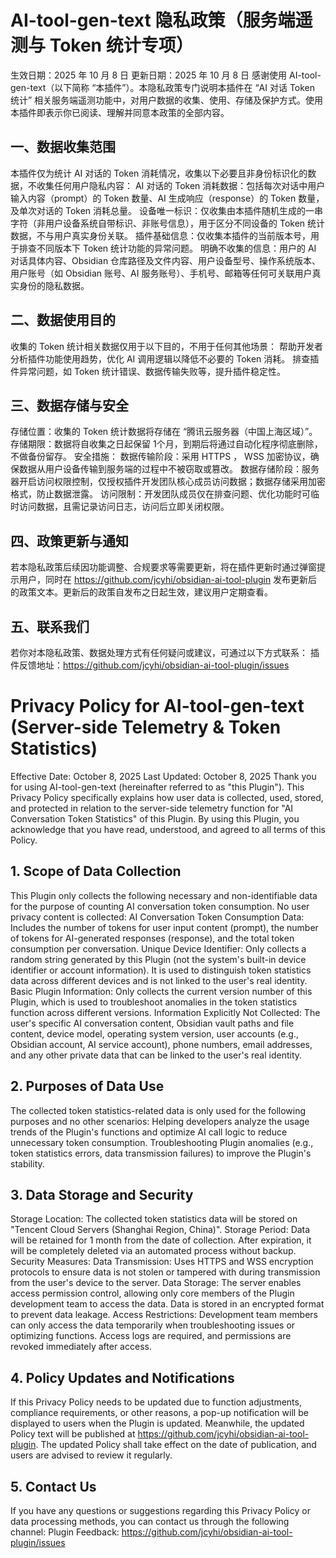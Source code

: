 # AI-tool-gen-text 隐私政策（服务端遥测与 Token 统计专项）
生效日期：2025 年 10 月 8 日 更新日期：2025 年 10 月 8 日
感谢使用 AI-tool-gen-text（以下简称 “本插件”）。本隐私政策专门说明本插件在 “AI 对话 Token 统计” 相关服务端遥测功能中，对用户数据的收集、使用、存储及保护方式。使用本插件即表示你已阅读、理解并同意本政策的全部内容。
## 一、数据收集范围
本插件仅为统计 AI 对话的 Token 消耗情况，收集以下必要且非身份标识化的数据，不收集任何用户隐私内容：
AI 对话的 Token 消耗数据：包括每次对话中用户输入内容（prompt）的 Token 数量、AI 生成响应（response）的 Token 数量，及单次对话的 Token 消耗总量。
设备唯一标识：仅收集由本插件随机生成的一串字符（非用户设备系统自带标识、非账号信息），用于区分不同设备的 Token 统计数据，不与用户真实身份关联。
插件基础信息：仅收集本插件的当前版本号，用于排查不同版本下 Token 统计功能的异常问题。
明确不收集的信息：用户的 AI 对话具体内容、Obsidian 仓库路径及文件内容、用户设备型号、操作系统版本、用户账号（如 Obsidian 账号、AI 服务账号）、手机号、邮箱等任何可关联用户真实身份的隐私数据。
## 二、数据使用目的
收集的 Token 统计相关数据仅用于以下目的，不用于任何其他场景：
帮助开发者分析插件功能使用趋势，优化 AI 调用逻辑以降低不必要的 Token 消耗。
排查插件异常问题，如 Token 统计错误、数据传输失败等，提升插件稳定性。
## 三、数据存储与安全
存储位置：收集的 Token 统计数据将存储在 “腾讯云服务器（中国上海区域）”。
存储期限：数据将自收集之日起保留 1个月，到期后将通过自动化程序彻底删除，不做备份留存。
安全措施：
数据传输阶段：采用 HTTPS ， WSS 加密协议，确保数据从用户设备传输到服务端的过程中不被窃取或篡改。
数据存储阶段：服务器开启访问权限控制，仅授权插件开发团队核心成员访问数据；数据存储采用加密格式，防止数据泄露。
访问限制：开发团队成员仅在排查问题、优化功能时可临时访问数据，且需记录访问日志，访问后立即关闭权限。
## 四、政策更新与通知
若本隐私政策后续因功能调整、合规要求等需要更新，将在插件更新时通过弹窗提示用户，同时在 https://github.com/jcyhi/obsidian-ai-tool-plugin 发布更新后的政策文本。更新后的政策自发布之日起生效，建议用户定期查看。
## 五、联系我们
若你对本隐私政策、数据处理方式有任何疑问或建议，可通过以下方式联系：
插件反馈地址：https://github.com/jcyhi/obsidian-ai-tool-plugin/issues

# Privacy Policy for AI-tool-gen-text (Server-side Telemetry & Token Statistics)
Effective Date: October 8, 2025 Last Updated: October 8, 2025
Thank you for using AI-tool-gen-text (hereinafter referred to as "this Plugin"). This Privacy Policy specifically explains how user data is collected, used, stored, and protected in relation to the server-side telemetry function for "AI Conversation Token Statistics" of this Plugin. By using this Plugin, you acknowledge that you have read, understood, and agreed to all terms of this Policy.
## 1. Scope of Data Collection
   This Plugin only collects the following necessary and non-identifiable data for the purpose of counting AI conversation token consumption. No user privacy content is collected:
   AI Conversation Token Consumption Data: Includes the number of tokens for user input content (prompt), the number of tokens for AI-generated responses (response), and the total token consumption per conversation.
   Unique Device Identifier: Only collects a random string generated by this Plugin (not the system's built-in device identifier or account information). It is used to distinguish token statistics data across different devices and is not linked to the user's real identity.
   Basic Plugin Information: Only collects the current version number of this Plugin, which is used to troubleshoot anomalies in the token statistics function across different versions.
   Information Explicitly Not Collected: The user's specific AI conversation content, Obsidian vault paths and file content, device model, operating system version, user accounts (e.g., Obsidian account, AI service account), phone numbers, email addresses, and any other private data that can be linked to the user's real identity.
## 2. Purposes of Data Use
   The collected token statistics-related data is only used for the following purposes and no other scenarios:
   Helping developers analyze the usage trends of the Plugin's functions and optimize AI call logic to reduce unnecessary token consumption.
   Troubleshooting Plugin anomalies (e.g., token statistics errors, data transmission failures) to improve the Plugin's stability.
## 3. Data Storage and Security
   Storage Location: The collected token statistics data will be stored on "Tencent Cloud Servers (Shanghai Region, China)".
   Storage Period: Data will be retained for 1 month from the date of collection. After expiration, it will be completely deleted via an automated process without backup.
   Security Measures:
   Data Transmission: Uses HTTPS and WSS encryption protocols to ensure data is not stolen or tampered with during transmission from the user's device to the server.
   Data Storage: The server enables access permission control, allowing only core members of the Plugin development team to access the data. Data is stored in an encrypted format to prevent data leakage.
   Access Restrictions: Development team members can only access the data temporarily when troubleshooting issues or optimizing functions. Access logs are required, and permissions are revoked immediately after access.
## 4. Policy Updates and Notifications
   If this Privacy Policy needs to be updated due to function adjustments, compliance requirements, or other reasons, a pop-up notification will be displayed to users when the Plugin is updated. Meanwhile, the updated Policy text will be published at https://github.com/jcyhi/obsidian-ai-tool-plugin. The updated Policy shall take effect on the date of publication, and users are advised to review it regularly.
## 5. Contact Us
   If you have any questions or suggestions regarding this Privacy Policy or data processing methods, you can contact us through the following channel:
   Plugin Feedback: https://github.com/jcyhi/obsidian-ai-tool-plugin/issues
